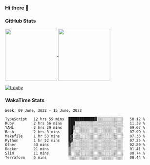 ### Hi there 👋

### GitHub Stats

<a href="https://github.com/anuraghazra/github-readme-stats">
  <img align="center" height="170px" src="https://github-readme-stats.vercel.app/api/top-langs/?username=tksfjt1024&layout=compact&count_private=true&show_icons=true&show_icons=true&theme=graywhite" />
</a>
<a href="https://github.com/anuraghazra/github-readme-stats">
  <img align="center" height="170px" src="https://github-readme-stats.vercel.app/api?username=tksfjt1024&count_private=true&show_icons=true&show_icons=true&theme=graywhite" />
</a>

[![trophy](https://github-profile-trophy.vercel.app/?username=tksfjt1024)](https://github.com/ryo-ma/github-profile-trophy)

### WakaTime Stats

<!--START_SECTION:waka-->
```text
Week: 09 June, 2022 - 15 June, 2022

TypeScript   12 hrs 55 mins  ████████████▓░░░░░░░░░░░░   50.12 % 
Ruby         2 hrs 56 mins   ███░░░░░░░░░░░░░░░░░░░░░░   11.38 % 
YAML         2 hrs 29 mins   ██▒░░░░░░░░░░░░░░░░░░░░░░   09.67 % 
Bash         2 hrs 3 mins    ██░░░░░░░░░░░░░░░░░░░░░░░   07.99 % 
Makefile     1 hr 53 mins    █▓░░░░░░░░░░░░░░░░░░░░░░░   07.33 % 
Python       1 hr 52 mins    █▓░░░░░░░░░░░░░░░░░░░░░░░   07.25 % 
Other        43 mins         ▓░░░░░░░░░░░░░░░░░░░░░░░░   02.80 % 
Docker       21 mins         ▒░░░░░░░░░░░░░░░░░░░░░░░░   01.41 % 
Slim         11 mins         ▒░░░░░░░░░░░░░░░░░░░░░░░░   00.74 % 
Terraform    6 mins          ░░░░░░░░░░░░░░░░░░░░░░░░░   00.44 % 
```
<!--END_SECTION:waka-->
